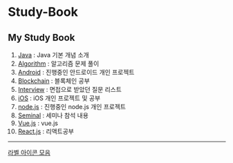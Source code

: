 # Study-Book
## My Study Book

1. [Java](https://github.com/KimHunJin/Study-Book/tree/master/Java/src) : Java 기본 개념 소개
2. [Algorithm](https://github.com/KimHunJin/Study-Book/tree/master/algorithm) : 알고리즘 문제 풀이
3. [Android](https://github.com/KimHunJin/Study-Book/tree/master/android) : 진행중인 안드로이드 개인 프로젝트
4. [Blockchain](https://github.com/KimHunJin/Study-Book/tree/master/blockchain) : 블록체인 공부
5. [Interview](https://github.com/KimHunJin/Study-Book/tree/master/interview) : 면접으로 받았던 질문 리스트
6. [iOS](https://github.com/KimHunJin/Study-Book/tree/master/ios/HelloiOS) : iOS 개인 프로젝트 및 공부
7. [node.js](https://github.com/KimHunJin/Study-Book/tree/master/node/bus_info) : 진행중인 node.js 개인 프로젝트
8. [Seminal](https://github.com/KimHunJin/Study-Book/tree/master/seminar) : 세미나 참석 내용
9. [Vue.js](https://github.com/KimHunJin/Study-Book/tree/master/vue) : vue.js 
10. [React.js](https://github.com/KimHunJin/Study-Book/tree/master/react) : 리액트공부


---
[라벨 아이콘 모음](https://badgen.net/)
